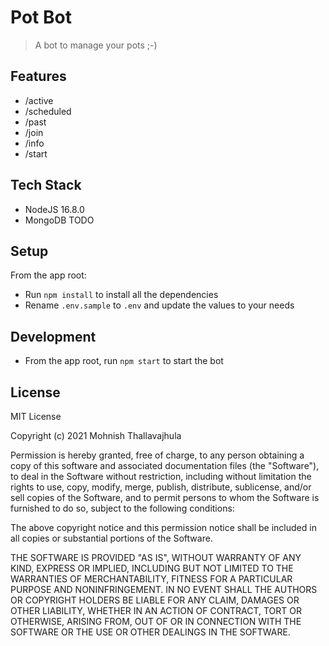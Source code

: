 # Pot Bot

> A bot to manage your pots ;-)

## Features

* /active
* /scheduled
* /past
* /join
* /info
* /start

## Tech Stack

* NodeJS 16.8.0
* MongoDB TODO

## Setup

From the app root:

* Run `npm install` to install all the dependencies
* Rename `.env.sample` to `.env` and update the values to your needs

## Development

* From the app root, run `npm start` to start the bot

## License

MIT License

Copyright (c) 2021 Mohnish Thallavajhula

Permission is hereby granted, free of charge, to any person obtaining a copy
of this software and associated documentation files (the "Software"), to deal
in the Software without restriction, including without limitation the rights
to use, copy, modify, merge, publish, distribute, sublicense, and/or sell
copies of the Software, and to permit persons to whom the Software is
furnished to do so, subject to the following conditions:

The above copyright notice and this permission notice shall be included in all
copies or substantial portions of the Software.

THE SOFTWARE IS PROVIDED "AS IS", WITHOUT WARRANTY OF ANY KIND, EXPRESS OR
IMPLIED, INCLUDING BUT NOT LIMITED TO THE WARRANTIES OF MERCHANTABILITY,
FITNESS FOR A PARTICULAR PURPOSE AND NONINFRINGEMENT. IN NO EVENT SHALL THE
AUTHORS OR COPYRIGHT HOLDERS BE LIABLE FOR ANY CLAIM, DAMAGES OR OTHER
LIABILITY, WHETHER IN AN ACTION OF CONTRACT, TORT OR OTHERWISE, ARISING FROM,
OUT OF OR IN CONNECTION WITH THE SOFTWARE OR THE USE OR OTHER DEALINGS IN THE
SOFTWARE.
